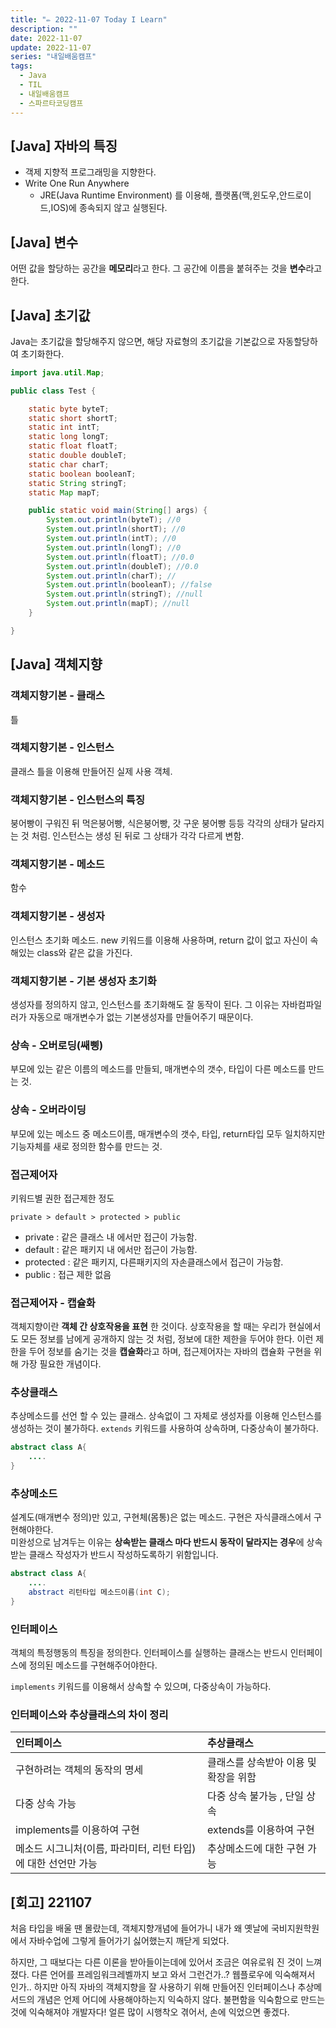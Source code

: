 ```yaml
---
title: "✏️ 2022-11-07 Today I Learn"
description: ""
date: 2022-11-07
update: 2022-11-07
series: "내일배움캠프"
tags:
  - Java
  - TIL
  - 내일배움캠프
  - 스파르타코딩캠프
---
```


## [Java] 자바의 특징

- 객제 지향적 프로그래밍을 지향한다.
- Write One Run Anywhere
  - JRE(Java Runtime Environment) 를 이용해, 플랫폼(맥,윈도우,안드로이드,IOS)에 종속되지 않고 실행된다.

## [Java] 변수

어떤 값을 할당하는 공간을 **메모리**라고 한다. 그 공간에 이름을 붙혀주는 것을 **변수**라고 한다.

## [Java] 초기값

Java는 초기값을 할당해주지 않으면, 해당 자료형의 초기값을 기본값으로 자동할당하여 초기화한다.

```java
import java.util.Map;

public class Test {

	static byte byteT;
	static short shortT;
	static int intT;
	static long longT;
	static float floatT;
	static double doubleT;
	static char charT;
	static boolean booleanT;
	static String stringT;
	static Map mapT;

	public static void main(String[] args) {
		System.out.println(byteT); //0
		System.out.println(shortT); //0
		System.out.println(intT); //0
		System.out.println(longT); //0
		System.out.println(floatT); //0.0
		System.out.println(doubleT); //0.0
		System.out.println(charT); //
		System.out.println(booleanT); //false
		System.out.println(stringT); //null
		System.out.println(mapT); //null
	}

}
```

## [Java] 객체지향

### 객체지향기본 - 클래스

틀

### 객체지향기본 - 인스턴스

클래스 틀을 이용해 만들어진 실제 사용 객체.

### 객체지향기본 - 인스턴스의 특징

붕어빵이 구워진 뒤 먹은붕어빵, 식은붕어빵, 갓 구운 붕어빵 등등 각각의 상태가 달라지는 것 처럼. 인스턴스는 생성 된 뒤로 그 상태가 각각 다르게 변함.

### 객체지향기본 - 메소드

함수

### 객체지향기본 - 생성자

인스턴스 초기화 메소드. new 키워드를 이용해 사용하며, return 값이 없고 자신이 속해있는 class와 같은 값을 가진다.

### 객체지향기본 - 기본 생성자 초기화

생성자를 정의하지 않고, 인스턴스를 초기화해도 잘 동작이 된다. 그 이유는 자바컴파일러가 자동으로 매개변수가 없는 기본생성자를 만들어주기 때문이다.

### 상속 - 오버로딩(쌔삥)

부모에 있는 같은 이름의 메소드를 만들되, 매개변수의 갯수, 타입이 다른 메소드를 만드는 것.

### 상속 - 오버라이딩

부모에 있는 메소드 중 메소드이름, 매개변수의 갯수, 타입, return타입 모두 일치하지만 기능자체를 새로 정의한 함수를 만드는 것.

### 접근제어자

키워드별 권한 접근제한 정도

```
private > default > protected > public
```

- private : 같은 클래스 내 에서만 접근이 가능함.
- default : 같은 패키지 내 에서만 접근이 가능함.
- protected : 같은 패키지, 다른패키지의 자손클래스에서 접근이 가능함.
- public : 접근 제한 없음

### 접근제어자 - 캡슐화

객체지향이란 **객체 간 상호작용을 표현** 한 것이다. 상호작용을 할 때는 우리가 현실에서도 모든 정보를 남에게 공개하지 않는 것 처럼, 정보에 대한 제한을 두어야 한다. 이런 제한을 두어 정보를 숨기는 것을 **캡슐화**라고 하며, 접근제어자는 자바의 캡슐화 구현을 위해 가장 필요한 개념이다.

### 추상클래스

추상메소드를 선언 할 수 있는 클래스. 상속없이 그 자체로 생성자를 이용해 인스턴스를 생성하는 것이 불가하다.
`extends` 키워드를 사용하여 상속하며, 다중상속이 불가하다.

```java
abstract class A{
    ....
}
```

### 추상메소드

설계도(매개변수 정의)만 있고, 구현체(몸통)은 없는 메소드. 구현은 자식클래스에서 구현해야한다.  
미완성으로 남겨두는 이유는 **상속받는 클래스 마다 반드시 동작이 달라지는 경우**에 상속받는 클래스 작성자가 반드시 작성하도록하기 위함입니다.

```java
abstract class A{
    ....
    abstract 리턴타입 메소드이름(int C);
}
```

### 인터페이스

객체의 특정행동의 특징을 정의한다. 인터페이스를 실행하는 클래스는 반드시 인터페이스에 정의된 메소드를 구현해주어야한다.

`implements` 키워드를 이용해서 상속할 수 있으며, 다중상속이 가능하다.

### 인터페이스와 추상클래스의 차이 정리

| 인터페이스                                                    | 추상클래스                            |
| :------------------------------------------------------------ | :------------------------------------ |
| 구현하려는 객체의 동작의 명세                                 | 클래스를 상속받아 이용 및 확장을 위함 |
| 다중 상속 가능                                                | 다중 상속 불가능 , 단일 상속          |
| implements를 이용하여 구현                                    | extends를 이용하여 구현               |
| 메소드 시그니처(이름, 파라미터, 리턴 타입)에 대한 선언만 가능 | 추상메소드에 대한 구현 가능           |

## [회고] 221107

처음 타입을 배울 땐 몰랐는데, 객체지향개념에 들어가니 내가 왜 옛날에 국비지원학원에서 자바수업에 그렇게 들어가기 싫어했는지 깨닫게 되었다.

하지만, 그 때보다는 다른 이론을 받아들이는데에 있어서 조금은 여유로워 진 것이 느껴졌다. 다른 언어를 프레임워크레벨까지 보고 와서 그런건가..? 웹플로우에 익숙해져서 인가.. 하지만 아직 자바의 객체지향을 잘 사용하기 위해 만들어진 인터페이스나 추상메서드의 개념은 언제 어디에 사용해야하는지 익숙하지 않다. 불편함을 익숙함으로 만드는 것에 익숙해져야 개발자다! 얼른 많이 시행착오 겪어서, 손에 익었으면 좋겠다.

